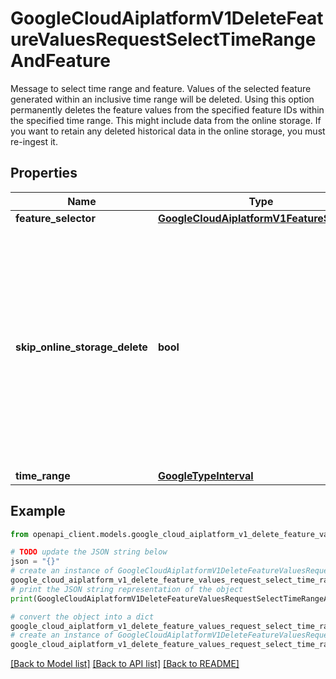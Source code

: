 # GoogleCloudAiplatformV1DeleteFeatureValuesRequestSelectTimeRangeAndFeature

Message to select time range and feature. Values of the selected feature generated within an inclusive time range will be deleted. Using this option permanently deletes the feature values from the specified feature IDs within the specified time range. This might include data from the online storage. If you want to retain any deleted historical data in the online storage, you must re-ingest it.

## Properties

Name | Type | Description | Notes
------------ | ------------- | ------------- | -------------
**feature_selector** | [**GoogleCloudAiplatformV1FeatureSelector**](GoogleCloudAiplatformV1FeatureSelector.md) |  | [optional] 
**skip_online_storage_delete** | **bool** | If set, data will not be deleted from online storage. When time range is older than the data in online storage, setting this to be true will make the deletion have no impact on online serving. | [optional] 
**time_range** | [**GoogleTypeInterval**](GoogleTypeInterval.md) |  | [optional] 

## Example

```python
from openapi_client.models.google_cloud_aiplatform_v1_delete_feature_values_request_select_time_range_and_feature import GoogleCloudAiplatformV1DeleteFeatureValuesRequestSelectTimeRangeAndFeature

# TODO update the JSON string below
json = "{}"
# create an instance of GoogleCloudAiplatformV1DeleteFeatureValuesRequestSelectTimeRangeAndFeature from a JSON string
google_cloud_aiplatform_v1_delete_feature_values_request_select_time_range_and_feature_instance = GoogleCloudAiplatformV1DeleteFeatureValuesRequestSelectTimeRangeAndFeature.from_json(json)
# print the JSON string representation of the object
print(GoogleCloudAiplatformV1DeleteFeatureValuesRequestSelectTimeRangeAndFeature.to_json())

# convert the object into a dict
google_cloud_aiplatform_v1_delete_feature_values_request_select_time_range_and_feature_dict = google_cloud_aiplatform_v1_delete_feature_values_request_select_time_range_and_feature_instance.to_dict()
# create an instance of GoogleCloudAiplatformV1DeleteFeatureValuesRequestSelectTimeRangeAndFeature from a dict
google_cloud_aiplatform_v1_delete_feature_values_request_select_time_range_and_feature_from_dict = GoogleCloudAiplatformV1DeleteFeatureValuesRequestSelectTimeRangeAndFeature.from_dict(google_cloud_aiplatform_v1_delete_feature_values_request_select_time_range_and_feature_dict)
```
[[Back to Model list]](../README.md#documentation-for-models) [[Back to API list]](../README.md#documentation-for-api-endpoints) [[Back to README]](../README.md)


